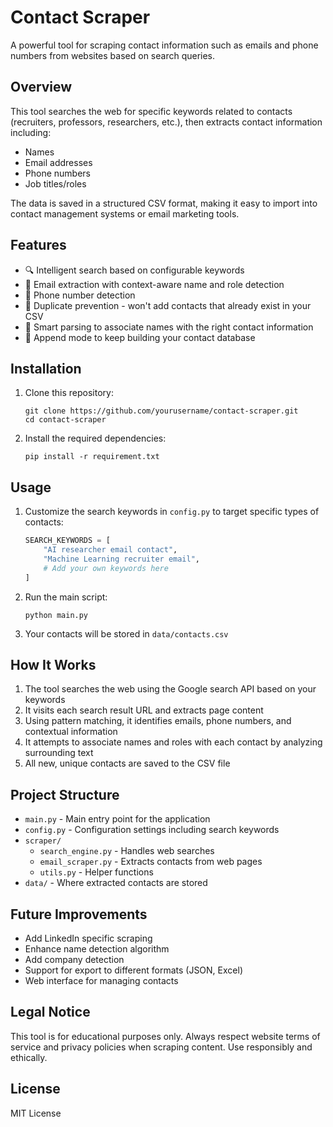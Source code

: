 # Contact Scraper

A powerful tool for scraping contact information such as emails and phone numbers from websites based on search queries.

## Overview

This tool searches the web for specific keywords related to contacts (recruiters, professors, researchers, etc.), then extracts contact information including:

- Names
- Email addresses
- Phone numbers
- Job titles/roles

The data is saved in a structured CSV format, making it easy to import into contact management systems or email marketing tools.

## Features

- 🔍 Intelligent search based on configurable keywords
- 📧 Email extraction with context-aware name and role detection
- 📱 Phone number detection
- 🔄 Duplicate prevention - won't add contacts that already exist in your CSV
- 🧠 Smart parsing to associate names with the right contact information
- 🔄 Append mode to keep building your contact database

## Installation

1. Clone this repository:

   ```
   git clone https://github.com/yourusername/contact-scraper.git
   cd contact-scraper
   ```

2. Install the required dependencies:
   ```
   pip install -r requirement.txt
   ```

## Usage

1. Customize the search keywords in `config.py` to target specific types of contacts:

   ```python
   SEARCH_KEYWORDS = [
       "AI researcher email contact",
       "Machine Learning recruiter email",
       # Add your own keywords here
   ]
   ```

2. Run the main script:

   ```
   python main.py
   ```

3. Your contacts will be stored in `data/contacts.csv`

## How It Works

1. The tool searches the web using the Google search API based on your keywords
2. It visits each search result URL and extracts page content
3. Using pattern matching, it identifies emails, phone numbers, and contextual information
4. It attempts to associate names and roles with each contact by analyzing surrounding text
5. All new, unique contacts are saved to the CSV file

## Project Structure

- `main.py` - Main entry point for the application
- `config.py` - Configuration settings including search keywords
- `scraper/`
  - `search_engine.py` - Handles web searches
  - `email_scraper.py` - Extracts contacts from web pages
  - `utils.py` - Helper functions
- `data/` - Where extracted contacts are stored

## Future Improvements

- Add LinkedIn specific scraping
- Enhance name detection algorithm
- Add company detection
- Support for export to different formats (JSON, Excel)
- Web interface for managing contacts

## Legal Notice

This tool is for educational purposes only. Always respect website terms of service and privacy policies when scraping content. Use responsibly and ethically.

## License

MIT License

